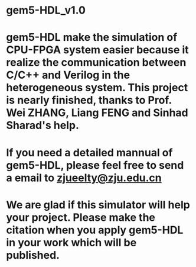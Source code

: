 # gem5-HDL_v1.0
# gem5-HDL make the simulation of CPU-FPGA system easier because it realize the communication between C/C++ and Verilog in the heterogeneous system. This project is nearly finished, thanks to Prof. Wei ZHANG, Liang FENG and Sinhad Sharad's help.
# If you need a detailed mannual of gem5-HDL, please feel free to send a email to zjueelty@zju.edu.cn
# We are glad if this simulator will help your project. Please make the citation when you apply gem5-HDL in your work which will be published.
